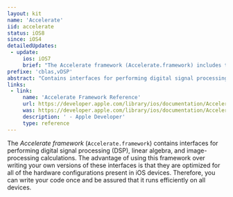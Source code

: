 ```yaml
---
layout: kit
name: 'Accelerate'
iid: accelerate
status: iOS8
since: iOS4
detailedUpdates:
 - update:
     ios: iOS7
     brief: "The Accelerate framework (Accelerate.framework) includes the following enhancements: 1) Improved support for manipulating Core Graphics data types. 2) Support for working with grayscale images of 1, 2, or 4 bits per pixel. 3) New routines for converting images between different formats and transforming image contents. 4)Support for biquad (IIR) operations"
prefixe: 'cblas,vDSP'
abstract: "Contains interfaces for performing digital signal processing (DSP), linear algebra, and image-processing calculations."
links:
 - link:
     name: 'Accelerate Framework Reference'
     url: https://developer.apple.com/library/ios/documentation/Accelerate/Reference/AccelerateFWRef/index.html
     was: https://developer.apple.com/library/ios/documentation/Accelerate/Reference/AccelerateFWRef/_index.html
     description: ' - Apple Developer'
     type: reference
---
```


The *Accelerate framework* (`Accelerate.framework`) contains interfaces for performing digital signal processing (DSP), linear algebra, and image-processing calculations. The advantage of using this framework over writing your own versions of these interfaces is that they are optimized for all of the hardware configurations present in iOS devices. Therefore, you can write your code once and be assured that it runs efficiently on all devices.
